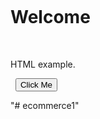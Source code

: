 <!DOCTYPE html>

<html>

<head>

&nbsp; <title>My First Page</title>

</head>

<body>



&nbsp; <h1>Welcome</h1>

&nbsp; <p>HTML example.</p>

&nbsp; <button onclick="alert('Hello!')">Click Me</button>



</body>

</html>



"# ecommerce1" 
